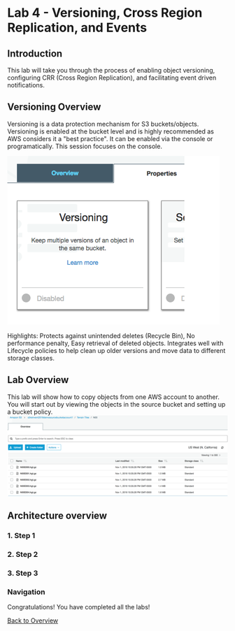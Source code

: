 # Lab 4 - Versioning, Cross Region Replication, and Events

## Introduction
This lab will take you through the process of enabling object versioning, configuring CRR (Cross Region Replication), and facilitating event driven notifications.

## Versioning Overview
Versioning is a data protection mechanism for S3 buckets/objects. Versioning is enabled at the bucket level and is highly recommended as AWS considers it a "best practice". It can be enabled via the console or programatically. This session focuses on the console.

 ![Object Tags](../images/4-versioning-1.png)

Highlights: Protects against unintended deletes (Recycle Bin), No performance penalty, Easy retrieval of deleted objects.
Integrates well with Lifecycle policies to help clean up older versions and move data to different storage classes.

## Lab Overview
This lab will show how to copy objects from one AWS account to another.
You will start out by viewing the objects in the source bucket and setting up a bucket policy.
![S3 Console](/images/1-console.png)

## Architecture overview

### 1. Step 1

### 2. Step 2 

### 3. Step 3



### Navigation
Congratulations!  You have completed all the labs!

[Back to Overview](../README.md)

